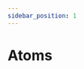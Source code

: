 ```yaml
---
sidebar_position: 1
---
```



# Atoms

<!-- [Dokka](../../../atomik/build/dokka/html/index.html) // Doesnt work -->